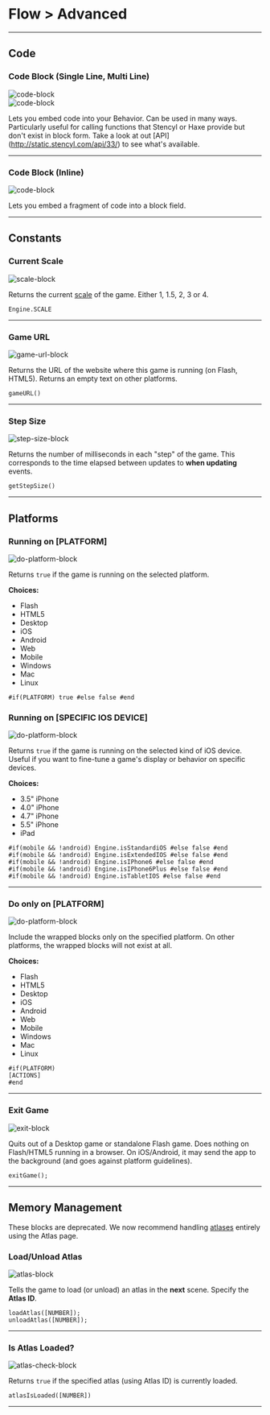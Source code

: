# Flow > Advanced

***

## Code

### <a name="code-long"></a> Code Block (Single Line, Multi Line)

![code-block](http://static.stencyl.com/pedia2/block-images/1%20-%20Flow/4%20-%20Advanced/custom-code.png)<br/>
![code-block](http://static.stencyl.com/pedia2/block-images/1%20-%20Flow/4%20-%20Advanced/code-long.png)

Lets you embed code into your Behavior. Can be used in many ways. Particularly useful for calling functions that Stencyl or Haxe provide but don't exist in block form. Take a look at out [API] (http://static.stencyl.com/api/33/) to see what's available.

***

### <a name="custom-code"></a> Code Block (Inline)

![code-block](http://static.stencyl.com/pedia2/block-images/1%20-%20Flow/4%20-%20Advanced/code-short.png)

Lets you embed a fragment of code into a block field.

***

## Constants

### <a name="engine-scale"></a> Current Scale

![scale-block](http://static.stencyl.com/pedia2/block-images/1%20-%20Flow/4%20-%20Advanced/engine-scale.png)

Returns the current [scale](http://www.stencyl.com/help/view/mobile-app-scaling/) of the game. Either 1, 1.5, 2, 3 or 4.

```
Engine.SCALE
```

***

### <a name="game-url"></a> Game URL

![game-url-block](http://static.stencyl.com/pedia2/block-images/1%20-%20Flow/4%20-%20Advanced/game-url.png)

Returns the URL of the website where this game is running (on Flash, HTML5). Returns an empty text on other platforms.

```
gameURL()
```

***

### <a name="stepsize"></a> Step Size

![step-size-block](http://static.stencyl.com/pedia2/block-images/1%20-%20Flow/4%20-%20Advanced/stepsize.png)

Returns the number of milliseconds in each "step" of the game. This corresponds to the time elapsed between updates to **when updating** events.

```
getStepSize()
```

***

## Platforms

### <a name="is-platform"></a> Running on [PLATFORM]

![do-platform-block](http://static.stencyl.com/pedia2/block-images/1%20-%20Flow/4%20-%20Advanced/is-platform.png)

Returns `true` if the game is running on the selected platform.

**Choices:**
* Flash
* HTML5
* Desktop
* iOS
* Android
* Web
* Mobile
* Windows
* Mac
* Linux

```
#if(PLATFORM) true #else false #end
```

### <a name="is-device2"></a> Running on [SPECIFIC IOS DEVICE]

![do-platform-block](http://static.stencyl.com/pedia2/block-images/1%20-%20Flow/4%20-%20Advanced/is-device2.png)

Returns `true` if the game is running on the selected kind of iOS device. Useful if you want to fine-tune a game's display or behavior on specific devices.

**Choices:**
* 3.5" iPhone
* 4.0" iPhone
* 4.7" iPhone
* 5.5" iPhone
* iPad

```
#if(mobile && !android) Engine.isStandardiOS #else false #end
#if(mobile && !android) Engine.isExtendedIOS #else false #end
#if(mobile && !android) Engine.isIPhone6 #else false #end
#if(mobile && !android) Engine.isIPhone6Plus #else false #end
#if(mobile && !android) Engine.isTabletIOS #else false #end
```

***

### <a name="do-on-platform"></a> Do only on [PLATFORM]

![do-platform-block](http://static.stencyl.com/pedia2/block-images/1%20-%20Flow/4%20-%20Advanced/do-on-platform.png)

Include the wrapped blocks only on the specified platform. On other platforms, the wrapped blocks will not exist at all.

**Choices:**
* Flash
* HTML5
* Desktop
* iOS
* Android
* Web
* Mobile
* Windows
* Mac
* Linux

```
#if(PLATFORM)
[ACTIONS]
#end
```

***

### <a name="exit-game"></a> Exit Game

![exit-block](http://static.stencyl.com/pedia2/block-images/1%20-%20Flow/4%20-%20Advanced/exit-game.png)

Quits out of a Desktop game or standalone Flash game. Does nothing on Flash/HTML5 running in a browser. On iOS/Android, it may send the app to the background (and goes against platform guidelines).

```
exitGame();
```

***

## Memory Management

These blocks are deprecated. We now recommend handling [atlases](http://www.stencyl.com/help/view/mobile-atlases/) entirely using the Atlas page.

### <a name="load-unload-atlas"></a> Load/Unload Atlas

![atlas-block](http://static.stencyl.com/pedia2/block-images/1%20-%20Flow/4%20-%20Advanced/load-unload-atlas.png)

Tells the game to load (or unload) an atlas in the **next** scene. Specify the **Atlas ID**.

```
loadAtlas([NUMBER]);
unloadAtlas([NUMBER]);
```

***

### <a name="atlas-loaded"></a> Is Atlas Loaded?

![atlas-check-block](http://static.stencyl.com/pedia2/block-images/1%20-%20Flow/4%20-%20Advanced/atlas-loaded.png)

Returns `true` if the specified atlas (using Atlas ID) is currently loaded.

```
atlasIsLoaded([NUMBER])
```

***
